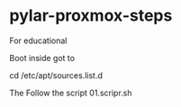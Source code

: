 # pylar-proxmox-steps
For educational

Boot inside got to

  cd /etc/apt/sources.list.d

The Follow the script 01.scripr.sh
